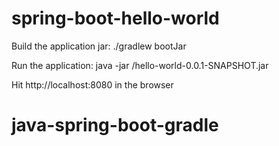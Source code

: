 # spring-boot-hello-world

Build the application jar: ./gradlew bootJar

Run the application: java -jar <location of the jar>/hello-world-0.0.1-SNAPSHOT.jar
  
  
Hit http://localhost:8080 in the browser  
# java-spring-boot-gradle

